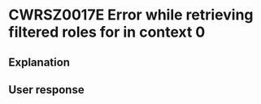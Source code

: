 # CWRSZ0017E Error while retrieving filtered roles for in context 0

## Explanation

## User response